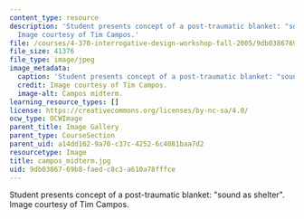```yaml
---
content_type: resource
description: 'Student presents concept of a post-traumatic blanket: "sound as shelter".
  Image courtesy of Tim Campos.'
file: /courses/4-370-interrogative-design-workshop-fall-2005/9db0386769b8faedc8c3a610a78fffce_campos_midterm.jpg
file_size: 41376
file_type: image/jpeg
image_metadata:
  caption: 'Student presents concept of a post-traumatic blanket: "sound as shelter".'
  credit: Image courtesy of Tim Campos.
  image-alt: Campos midterm.
learning_resource_types: []
license: https://creativecommons.org/licenses/by-nc-sa/4.0/
ocw_type: OCWImage
parent_title: Image Gallery
parent_type: CourseSection
parent_uid: a14dd162-9a70-c37c-4252-6c4081baa7d2
resourcetype: Image
title: campos_midterm.jpg
uid: 9db03867-69b8-faed-c8c3-a610a78fffce
---
```

Student presents concept of a post-traumatic blanket: "sound as shelter". Image courtesy of Tim Campos.